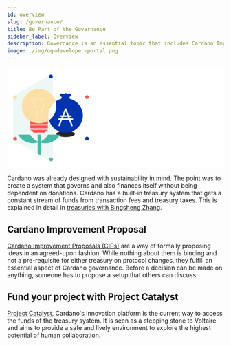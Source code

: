 ```yaml
---
id: overview
slug: /governance/
title: Be Part of the Governance 
sidebar_label: Overview
description: Governance is an essential topic that includes Cardano Improvement Proposals (CIP), project funding, voting, and network parameters.
image: ./img/og-developer-portal.png
---
```


![Cardano Governance](../../static/img/card-governance-title.svg)

Cardano was already designed with sustainability in mind. The point was to create a system that governs and also finances itself without being dependent on donations. Cardano has a built-in treasury system that gets a constant stream of funds from transaction fees and treasury taxes. This is explained in detail in [treasuries with Bingsheng Zhang](https://www.youtube.com/watch?v=Hyh3h_yX-S0). 

## Cardano Improvement Proposal

[Cardano Improvement Proposals (CIPs)](cardano-improvement-proposals) are a way of formally proposing ideas in an agreed-upon fashion. While nothing about them is binding and not a pre-requisite for either treasury on protocol changes, they fulfill an essential aspect of Cardano governance. Before a decision can be made on anything, someone has to propose a setup that others can discuss.

## Fund your project with Project Catalyst

[Project Catalyst](project-catalyst), Cardano's innovation platform is the current way to access the funds of the treasury system. It is seen as a stepping stone to Voltaire and aims to provide a safe and lively environment to explore the highest potential of human collaboration. 
